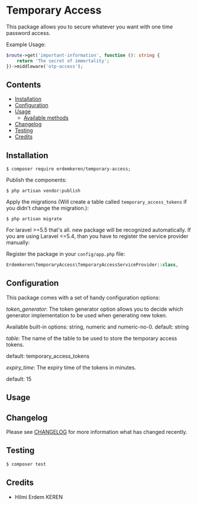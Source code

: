 # Temporary Access

This package allows you to secure whatever you want with one time password access.

Example Usage:

```php
$route->get('important-information', function (): string {
    return 'The secret of immortality';
})->middleware('otp-access');
```

## Contents

- [Installation](#installation)
- [Configuration](#configuration)
- [Usage](#usage)
	- [Available methods](#available-methods)
- [Changelog](#changelog)
- [Testing](#testing)
- [Credits](#credits)


## Installation

```
$ composer require erdemkeren/temporary-access;
```

Publish the components:

```
$ php artisan vendor:publish
```

Apply the migrations (Will create a table called `temporary_access_tokens` if you didn't change the migration.):

```
$ php artisan migrate
```

For laravel >=5.5 that's all. new package will be recognized automatically. If you are using
Laravel <=5.4, than you have to register the service provider manually:

Register the package in your `config/app.php` file:

```php
Erdemkeren\TemporaryAccess\TemporaryAccessServiceProvider::class,
```

## Configuration

This package comes with a set of handy configuration options:

_token_generator_: The token generator option allows you to decide which generator
implementation to be used when generating new token.

Available built-in options: string, numeric and numeric-no-0.
default: string

_table_: The name of the table to be used to store the temporary access tokens.

default: temporary_access_tokens

_expiry_time_: The expiry time of the tokens in minutes.

default: 15

## Usage



## Changelog

Please see [CHANGELOG](CHANGELOG.md) for more information what has changed recently.

## Testing

``` bash
$ composer test
```

## Credits

- Hilmi Erdem KEREN
